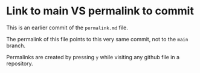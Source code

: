 # Link to main VS permalink to commit

This is an earlier commit of the `permalink.md` file.

The permalink of this file points to this very same commit, not to the `main` branch.

Permalinks are created by pressing `y` while visiting any github file in a repository.
